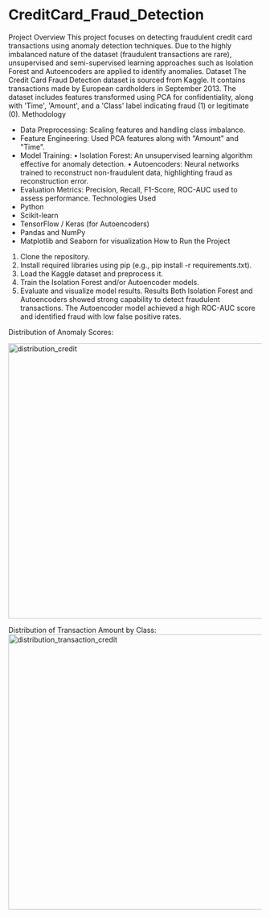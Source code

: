 # CreditCard_Fraud_Detection

Project Overview
This project focuses on detecting fraudulent credit card transactions using anomaly detection techniques. Due to the highly imbalanced nature of the dataset (fraudulent transactions are rare), unsupervised and semi-supervised learning approaches such as Isolation Forest and Autoencoders are applied to identify anomalies.
Dataset
The Credit Card Fraud Detection dataset is sourced from Kaggle. It contains transactions made by European cardholders in September 2013. The dataset includes features transformed using PCA for confidentiality, along with 'Time', 'Amount', and a 'Class' label indicating fraud (1) or legitimate (0).
Methodology
- Data Preprocessing: Scaling features and handling class imbalance.
- Feature Engineering: Used PCA features along with "Amount" and "Time".
- Model Training:
   • Isolation Forest: An unsupervised learning algorithm effective for anomaly detection.
   • Autoencoders: Neural networks trained to reconstruct non-fraudulent data, highlighting fraud as reconstruction error.
- Evaluation Metrics: Precision, Recall, F1-Score, ROC-AUC used to assess performance.
Technologies Used
- Python
- Scikit-learn
- TensorFlow / Keras (for Autoencoders)
- Pandas and NumPy
- Matplotlib and Seaborn for visualization
How to Run the Project
1. Clone the repository.
2. Install required libraries using pip (e.g., pip install -r requirements.txt).
3. Load the Kaggle dataset and preprocess it.
4. Train the Isolation Forest and/or Autoencoder models.
5. Evaluate and visualize model results.
Results
Both Isolation Forest and Autoencoders showed strong capability to detect fraudulent transactions. The Autoencoder model achieved a high ROC-AUC score and identified fraud with low false positive rates.

Distribution of Anomaly Scores:

<img width="868" height="547" alt="distribution_credit" src="https://github.com/user-attachments/assets/6a5aa719-a720-4bf5-acb8-e17cfd412c34" />

Distribution of Transaction Amount by Class:
<img width="704" height="547" alt="distribution_transaction_credit" src="https://github.com/user-attachments/assets/9acff325-3997-4ea1-a10a-78b3a60e6717" />

